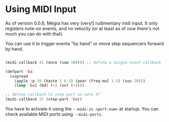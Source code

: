 # Using MIDI Input

As of version 0.0.6, Mégra has very (very!) rudimentary midi input. It only registers note-on events, and no velocity (or at least as of now there's not much you can do with that).

You can use it to trigger events "by hand" or move step sequencers forward by hand.

```lisp

(midi-callback 41 (once (saw 100))) ;; define a single-event callback

(defpart 'ba
  (xspread
    (apple :p 20 (haste 2 0.5) (pear (freq-mul 1.5) (sus 20)))
    (loop 'bu2 (bd) (~) (sn) (~))))

;; define callback to step part on note 37 
(midi-callback 37 (step-part 'ba))
```

You have to activate it using the `--midi-in <port-num>` at startup. You can check available MIDI ports using `--midi-ports`.
